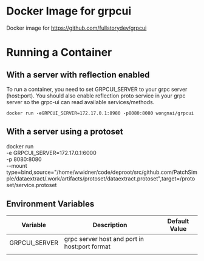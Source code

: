 # Docker Image for grpcui
Docker image for https://github.com/fullstorydev/grpcui

# Running a Container

## With a server with reflection enabled

To run a container, you need to set GRPCUI_SERVER to your grpc server (host:port).
You should also enable reflection proto service in your grpc server so the grpc-ui can read available services/methods.

    docker run -eGRPCUI_SERVER=172.17.0.1:8980 -p8080:8080 wongnai/grpcui

## With a server using a protoset

docker run \
	-e GRPCUI_SERVER=172.17.0.1:6000 \
	-p 8080:8080 \
	--mount type=bind,source="/home/wwidner/code/deproot/src/github.com/PatchSimple/dataextract/.work/artifacts/protoset/dataextract.protoset",target=/protoset/service.protoset

## Environment Variables
| Variable      | Description                                   | Default Value |
|---------------|-----------------------------------------------|---------------|
| GRPCUI_SERVER | grpc server host and port in host:port format |               |
|               |                                               |               |
